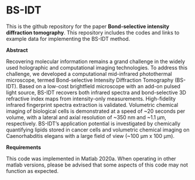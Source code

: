 # BS-IDT
This is the github repository for the paper **Bond-selective intensity diffraction tomography**. This repository includes the codes and links to example data for implementing the BS-IDT method.  

**Abstract**

Recovering molecular information remains a grand challenge in the widely used holographic and computational imaging technologies. To address this challenge, we developed a computational mid-infrared photothermal microscope, termed Bond-selective Intensity Diffraction Tomography (BS-IDT). Based on a low-cost brightfield microscope with an add-on pulsed light source, BS-IDT recovers both infrared spectra and bond-selective 3D refractive index maps from intensity-only measurements. High-fidelity infrared fingerprint spectra extraction is validated. Volumetric chemical imaging of biological cells is demonstrated at a speed of ~20 seconds per volume, with a lateral and axial resolution of ~350 nm and ~1.1 µm, respectively. BS-IDT’s application potential is investigated by chemically quantifying lipids stored in cancer cells and volumetric chemical imaging on Caenorhabditis elegans with a large field of view (~100 µm x 100 µm).

**Requirements**

This code was implemented in Matlab 2020a. When operating in other matlab versions, please be advised that some aspects of this code may not function as expected. 


